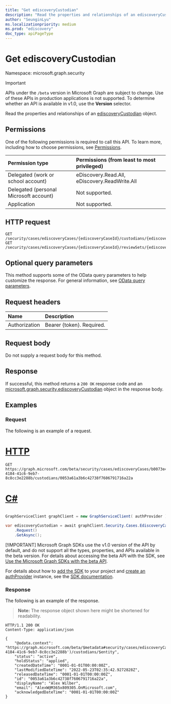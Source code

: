 ```yaml
---
title: "Get ediscoveryCustodian"
description: "Read the properties and relationships of an ediscoveryCustodian object."
author: "SeunginLyu"
ms.localizationpriority: medium
ms.prod: "ediscovery"
doc_type: apiPageType
---
```


# Get ediscoveryCustodian
Namespace: microsoft.graph.security

> [!IMPORTANT]
> APIs under the `/beta` version in Microsoft Graph are subject to change. Use of these APIs in production applications is not supported. To determine whether an API is available in v1.0, use the **Version** selector.

Read the properties and relationships of an [ediscoveryCustodian](../resources/security-ediscoverycustodian.md) object.

## Permissions
One of the following permissions is required to call this API. To learn more, including how to choose permissions, see [Permissions](/graph/permissions-reference).

|Permission type|Permissions (from least to most privileged)|
|:---|:---|
|Delegated (work or school account)|eDiscovery.Read.All, eDiscovery.ReadWrite.All|
|Delegated (personal Microsoft account)|Not supported.|
|Application|Not supported.|

## HTTP request

<!-- {
  "blockType": "ignored"
}
-->
``` http
GET /security/cases/ediscoveryCases/{ediscoveryCaseId}/custodians/{ediscoveryCustodianId}
GET /security/cases/ediscoveryCases/{ediscoveryCaseId}/reviewSets/{ediscoveryReviewSetId}/files/{ediscoveryFileId}/custodian
```

## Optional query parameters
This method supports some of the OData query parameters to help customize the response. For general information, see [OData query parameters](/graph/query-parameters).

## Request headers
|Name|Description|
|:---|:---|
|Authorization|Bearer {token}. Required.|

## Request body
Do not supply a request body for this method.

## Response

If successful, this method returns a `200 OK` response code and an [microsoft.graph.security.ediscoveryCustodian](../resources/security-ediscoverycustodian.md) object in the response body.

## Examples

### Request
The following is an example of a request.

# [HTTP](#tab/http)
<!-- {
  "blockType": "request",
  "name": "get_ediscoverycustodian"
}
-->
``` http
GET https://graph.microsoft.com/beta/security/cases/ediscoveryCases/b0073e4e-4184-41c6-9eb7-8c8cc3e2288b/custodians/0053a61a3b6c42738f7606791716a22a
```

# [C#](#tab/csharp)

```csharp

GraphServiceClient graphClient = new GraphServiceClient( authProvider );

var ediscoveryCustodian = await graphClient.Security.Cases.EdiscoveryCases["{security.ediscoveryCase-id}"].Custodians["{security.ediscoveryCustodian-id}"]
	.Request()
	.GetAsync();

```


 [!IMPORTANT]
 Microsoft Graph SDKs use the v1.0 version of the API by default, and do not support all the types, properties, and APIs available in the beta version. For details about accessing the beta API with the SDK, see [Use the Microsoft Graph SDKs with the beta API](/graph/sdks/use-beta).

 For details about how to [add the SDK](/graph/sdks/sdk-installation) to your project and [create an authProvider](/graph/sdks/choose-authentication-providers) instance, see the [SDK documentation](/graph/sdks/sdks-overview).

### Response
The following is an example of the response.
>**Note:** The response object shown here might be shortened for readability.
<!-- {
  "blockType": "response",
  "truncated": true,
  "@odata.type": "microsoft.graph.security.ediscoveryCustodian"
}
-->
``` http
HTTP/1.1 200 OK
Content-Type: application/json

{
    "@odata.context": "https://graph.microsoft.com/beta/$metadata#security/cases/ediscoveryCases('b0073e4e-4184-41c6-9eb7-8c8cc3e2288b')/custodians/$entity",
    "status": "active",
    "holdStatus": "applied",
    "createdDateTime": "0001-01-01T00:00:00Z",
    "lastModifiedDateTime": "2022-05-23T02:35:42.9272828Z",
    "releasedDateTime": "0001-01-01T00:00:00Z",
    "id": "0053a61a3b6c42738f7606791716a22a",
    "displayName": "Alex Wilber",
    "email": "AlexW@M365x809305.OnMicrosoft.com",
    "acknowledgedDateTime": "0001-01-01T00:00:00Z"
}
```
